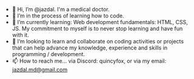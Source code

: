 - 👋 Hi, I’m @jazdal. I'm a medical doctor.
- 👀 I’m in the process of learning how to code.
- 🌱 I’m currently learning: Web development fundamentals: HTML, CSS, JS. My commitment to myself is to never stop learning and have fun with it.
- 💞️ I’m looking to learn and collaborate on coding activities or projects that can help advance my knowledge, experience and skills in programming / development.
- 📫 How to reach me... via Discord: quincyfox, or via my email: jazdal.md@gmail.com

<!---
jazdal/jazdal is a ✨ special ✨ repository because its `README.md` (this file) appears on your GitHub profile.
You can click the Preview link to take a look at your changes.
--->
